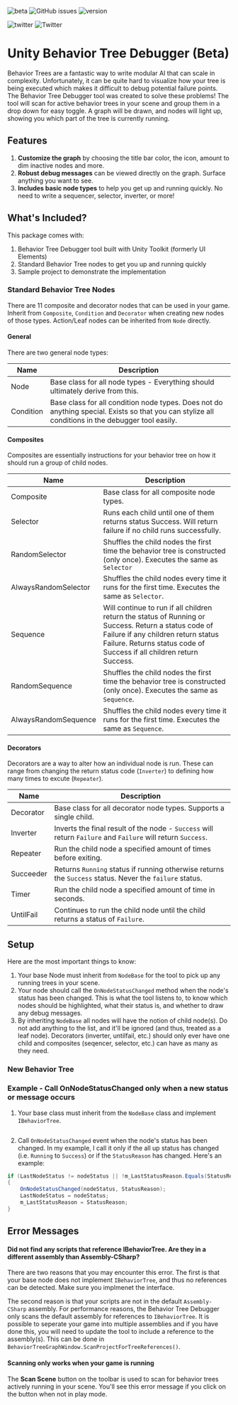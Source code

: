 ![beta](https://img.shields.io/badge/release-beta-orange) ![GitHub issues](https://img.shields.io/github/issues/Yecats/UnityBehaviorTreeDebugger) ![version](https://img.shields.io/badge/unity%20version-2020.1.0f1%2B-blue) 

![twitter](https://img.shields.io/twitter/follow/yecats131?style=social) ![Twitter](https://img.shields.io/twitter/follow/whatupgames?style=social)

# Unity Behavior Tree Debugger (Beta)
Behavior Trees are a fantastic way to write modular AI that can scale in complexity. Unfortunately, it can be quite hard to visualize how your tree is being executed which makes it difficult to debug potential failure points. The Behavior Tree Debugger tool was created to solve these problems! The tool will scan for active behavior trees in your scene and group them in a drop down for easy toggle. A graph will be drawn, and nodes will light up, showing you which part of the tree is currently running. 

## Features
1. **Customize the graph** by choosing the title bar color, the icon, amount to dim inactive nodes and more.
2. **Robust debug messages** can be viewed directly on the graph. Surface anything you want to see.
3. **Includes basic node types** to help you get up and running quickly. No need to write a sequencer, selector, inverter, or more!

## What's Included?
This package comes with:

1. Behavior Tree Debugger tool built with Unity Toolkit (formerly UI Elements)
2. Standard Behavior Tree nodes to get you up and running quickly
3. Sample project to demonstrate the implementation

### Standard Behavior Tree Nodes
There are 11 composite and decorator nodes that can be used in your game. Inherit from `Composite`, `Condition` and `Decorator` when creating new nodes of those types. Action/Leaf nodes can be inherited from `Node` directly.

#### General
There are two general node types:

| Name      	| Description                                                                                                                                       	|
|-----------	|---------------------------------------------------------------------------------------------------------------------------------------------------	|
| Node      	| Base class for all node types - Everything should ultimately derive from this.                                                                    	|
| Condition 	| Base class for all condition node types. Does not do anything special. Exists so that you can stylize all conditions in the debugger tool easily. 	|

#### Composites
Composites are essentially instructions for your behavior tree on how it should run a group of child nodes. 

| Name                 	| Description                                                                                                                                                                                                         	|
|----------------------	|---------------------------------------------------------------------------------------------------------------------------------------------------------------------------------------------------------------------	|
| Composite            	| Base class for all composite node types.                                                                                                                                                                            	|
| Selector             	| Runs each child until one of them returns status Success. Will return failure if no child runs successfully.                                                                                                        	|
| RandomSelector       	| Shuffles the child nodes the first time the behavior tree is constructed (only once). Executes the same as `Selector`                                                                                               	|
| AlwaysRandomSelector 	| Shuffles the child nodes every time it runs for the first time. Executes the same as `Selector`.                                                                                                                    	|
| Sequence             	| Will continue to run if all children return the status of Running or Success. Return a status code of Failure if any children return status Failure. Returns status code of Success if all children return Success. 	|
| RandomSequence       	| Shuffles the child nodes the first time the behavior tree is constructed (only once). Executes the same as `Sequence`.                                                                                              	|
| AlwaysRandomSequence 	| Shuffles the child nodes every time it runs for the first time. Executes the same as `Sequence`.                                                                                                                    	|
#### Decorators
Decorators are a way to alter how an individual node is run. These can range from changing the return status code (`Inverter`) to defining how many times to excute (`Repeater`).

| Name      	| Description                                                                                                 	|
|-----------	|-------------------------------------------------------------------------------------------------------------	|
| Decorator 	| Base class for all decorator node types. Supports a single child.                                           	|
| Inverter  	| Inverts the final result of the node - `Success` will return `Failure` and `Failure` will return `Success`. 	|
| Repeater  	| Run the child node a specified amount of times before exiting.                                              	|
| Succeeder 	| Returns `Running` status if running otherwise returns the `Success` status. Never the `failure` status.     	|
| Timer     	| Run the child node a specified amount of time in seconds.                                                   	|
| UntilFail 	| Continues to run the child node until the child returns a status of `Failure`.                              	|

## Setup
Here are the most important things to know:

1. Your base Node must inherit from `NodeBase` for the tool to pick up any running trees in your scene.
2. Your node should call the `OnNodeStatusChanged` method when the node's status has been changed. This is what the tool listens to, to know which nodes should be highlighted, what their status is, and whether to draw any debug messages.
3. By inheriting `NodeBase` all nodes will have the notion of child node(s). Do not add anything to the list, and it'll be ignored (and thus, treated as a leaf node). Decorators (inverter, untilfail, etc.) should only ever have one child and composites (seqencer, selector, etc.) can have as many as they need.

### New Behavior Tree


### Example - Call OnNodeStatusChanged only when a new status or message occurs
1. Your base class must inherit from the `NodeBase` class and implement `IBehaviorTree`.

```csharp

```

2. Call `OnNodeStatusChanged` event when the node's status has been changed. In my example, I call it only if the all up status has changed (i.e. `Running` to `Success`) or if the `StatusReason` has changed. Here's an example:

``` csharp
if (LastNodeStatus != nodeStatus || !m_LastStatusReason.Equals(StatusReason))
{
    OnNodeStatusChanged(nodeStatus, StatusReason);
    LastNodeStatus = nodeStatus;
    m_LastStatusReason = StatusReason;
}
```

## Error Messages

#### Did not find any scripts that reference IBehaviorTree. Are they in a different assembly than Assembly-CSharp?
There are two reasons that you may encounter this error. The first is that your base node does not implement `IBehaviorTree`, and thus no references can be detected. Make sure you implmenet the interface.

The second reason is that your scripts are not in the default `Assembly-CSharp` assembly. For performance reasons, the Behavior Tree Debugger only scans the default assembly for references to `IBehaviorTree`. It is possible to seperate your game into multiple assemblies and if you have done this, you will need to update the tool to include a reference to the assembly(s). This can be done in `BehaviorTreeGraphWindow.ScanProjectForTreeReferences()`. 

#### Scanning only works when your game is running
The **Scan Scene** button on the toolbar is used to scan for behavior trees actively running in your scene. You'll see this error message if you click on the button when not in play mode. 

